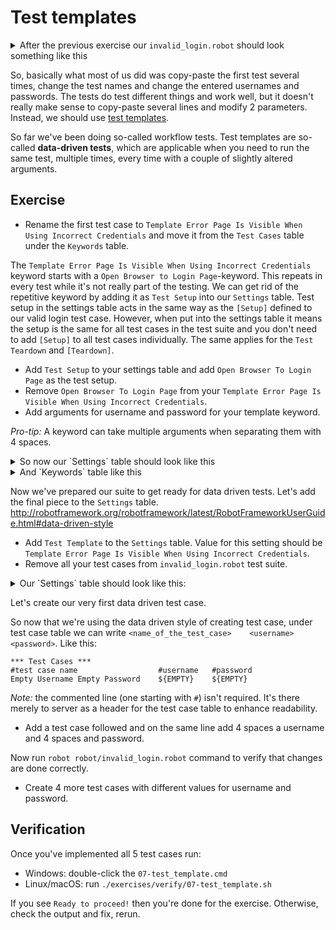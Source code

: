 # Test templates

<details>
    <summary>After the previous exercise our <code>invalid_login.robot</code>
    should look something like this</summary>

```robot
*** Settings ***
Library    Browser
Resource    common.resource

*** Variables ***

*** Test Cases ***

Error Page Should Be Visible After Invalid Login With Empty And Space
    Open Browser To Login Page
    Enter Username    ${EMPTY}
    Enter Password    ${SPACE*2}
    Submit Login Form
    Verify That Error Page Is Visible

Error Page Should Be Visible After Invalid Login With Valid Username And Invalid Password
    Open Browser To Login Page
    Enter Username    ${USERNAME}
    Enter Password    asdsadsa
    Submit Login Form
    Verify That Error Page Is Visible

Error Page Should Be Visible After Invalid Login With Invalid Username And Valid Password
    Open Browser To Login Page
    Enter Username    asdsadsa
    Enter Password    ${PASSWORD}
    Submit Login Form
    Verify That Error Page Is Visible

*** Keywords ***

Verify That Error Page Is Visible
    Get Text    body    contains    Error Page
    Get Url    ==    ${URL}/error.html
    Get Title    ==    Error Page
```

</details>

So, basically what most of us did was copy-paste the first test several times, change the test names
and change the entered usernames and passwords. The tests do test different things and work well, but it
doesn't really make sense to copy-paste several lines and modify 2 parameters. Instead, we should use
[test templates](http://robotframework.org/robotframework/latest/RobotFrameworkUserGuide.html#test-templates).

So far we've been doing so-called workflow tests. Test templates are so-called **data-driven tests**, which are
applicable when you need to run the same test, multiple times, every time with a couple of slightly altered arguments.

## Exercise

- Rename the first test case to `Template Error Page Is Visible When Using Incorrect Credentials`
and move it from the `Test Cases` table under the `Keywords` table.

The `Template Error Page Is Visible When Using Incorrect Credentials` keyword starts with a
`Open Browser to Login Page`-keyword. This repeats in every test while it's not really part of the testing.
We can get rid of the repetitive keyword by adding it as `Test Setup` into our `Settings` table. Test setup in
the settings table acts in the same way as the `[Setup]` defined to our valid login test case. However, when
put into the settings table it means the setup is the same for all test cases in the test suite and you don't
need to add `[Setup]` to all test cases individually. The same applies for the `Test Teardown` and `[Teardown]`.

- Add `Test Setup` to your settings table and add `Open Browser To Login Page` as the test setup.
- Remove `Open Browser To Login Page` from your `Template Error Page Is Visible When Using Incorrect Credentials`.
- Add arguments for username and password for your template keyword.

*Pro-tip:* A keyword can take multiple arguments when separating them with 4 spaces.

<details>

<summary>So now our `Settings` table should look like this</summary>

```robot
*** Settings ***
Library    Browser
Resource    common.resource
Test Setup    Open Browser To Login Page
```

</details>

<details>
<summary>And `Keywords` table like this</summary>

```robot
*** Keywords ***
Verify That Error Page Is Visible
    Get Text    body    contains    Error Page
    Get Url    ==    ${URL}/error.html
    Get Title    ==    Error Page

Template Error Page Is Visible When Using Incorrect Credentials
    [Arguments]    ${username}    ${password}
    Enter Username    ${username}
    Enter Password    ${password}
    Submit Login Form
    Verify That Error Page Is Visible
```

</details>

Now we've prepared our suite to get ready for data driven tests. Let's add the final piece to the `Settings` table.
http://robotframework.org/robotframework/latest/RobotFrameworkUserGuide.html#data-driven-style

- Add `Test Template` to the `Settings` table. Value for this setting should be
`Template Error Page Is Visible When Using Incorrect Credentials`.
- Remove all your test cases from `invalid_login.robot` test suite.

<details>
<summary>Our `Settings` table should look like this:</summary>

```robot
*** Settings ***
Library    Browser
Resource    common.resource
Test Setup    Open Browser To Login Page
Test Template    Template Error Page Is Visible When Using Incorrect Credentials
```

</details>

Let's create our very first data driven test case.

So now that we're using the data driven style of creating test case, under test case table we can write
`<name_of_the_test_case>    <username>    <password>`. Like this:

```robot
*** Test Cases ***
#test case name                  #username   #password
Empty Username Empty Password    ${EMPTY}    ${EMPTY}
```

*Note:* the commented line (one starting with `#`) isn't required. It's there merely to server as a
header for the test case table to enhance readability.

- Add a test case followed and on the same line add 4 spaces a username and 4 spaces and password.

Now run `robot robot/invalid_login.robot` command to verify that changes are done correctly.

- Create 4 more test cases with different values for username and password.

## Verification

Once you've implemented all 5 test cases run:

- Windows: double-click the `07-test_template.cmd`
- Linux/macOS: run `./exercises/verify/07-test_template.sh`

If you see `Ready to proceed!` then you're done for the exercise. Otherwise, check the output and fix, rerun.
